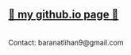 
  <h2> <a href="baranbaboli.github.io"> 📍 my github.io page 📍 </a></h2>
  <br>
  Contact: baranatlihan9@gmail.com


<!---
Baranbaboli/Baranbaboli is a ✨ special ✨ repository because its `README.md` (this file) appears on your GitHub profile.
You can click the Preview link to take a look at your changes.
--->

